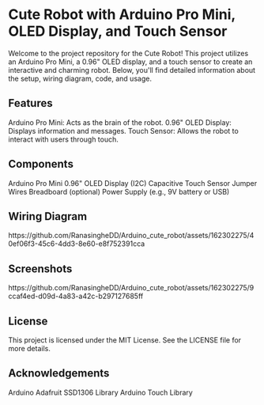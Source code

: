<h1>Cute Robot with Arduino Pro Mini, OLED Display, and Touch Sensor</h1>
Welcome to the project repository for the Cute Robot! This project utilizes an Arduino Pro Mini, a 0.96" OLED display, and a touch sensor to create an interactive and charming robot. Below, you'll find detailed information about the setup, wiring diagram, code, and usage.

<h2>Features</h2>
Arduino Pro Mini: Acts as the brain of the robot.
0.96" OLED Display: Displays information and messages.
Touch Sensor: Allows the robot to interact with users through touch.
<h2>Components</h2>
Arduino Pro Mini
0.96" OLED Display (I2C)
Capacitive Touch Sensor
Jumper Wires
Breadboard (optional)
Power Supply (e.g., 9V battery or USB)

<h2>Wiring Diagram</h2>
https://github.com/RanasingheDD/Arduino_cute_robot/assets/162302275/40ef06f3-45c6-4dd3-8e60-e8f752391cca

<h2>Screenshots</h2>
https://github.com/RanasingheDD/Arduino_cute_robot/assets/162302275/9ccaf4ed-d09d-4a83-a42c-b297127685ff

<h2>License</h2>
This project is licensed under the MIT License. See the LICENSE file for more details.

<h2>Acknowledgements</h2>
Arduino
Adafruit SSD1306 Library
Arduino Touch Library

